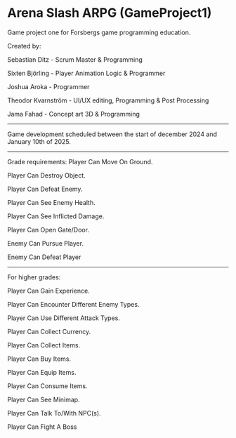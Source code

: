 # Arena Slash ARPG (GameProject1)
Game project one for Forsbergs game programming education. 

Created by:

Sebastian Ditz - Scrum Master & Programming

Sixten Björling - Player Animation Logic & Programmer

Joshua Aroka - Programmer

Theodor Kvarnström - UI/UX editing, Programming & Post Processing

Jama Fahad - Concept art 3D & Programming

----------------------------------------------------------------------------------------------------------

Game development scheduled between the start of december 2024 and January 10th of 2025.

----------------------------------------------------------------------------------------------------------

Grade requirements:
Player Can Move On Ground.

Player Can Destroy Object. 

Player Can Defeat Enemy.

Player Can See Enemy Health.

Player Can See Inflicted Damage.

Player Can Open Gate/Door.

Enemy Can Pursue Player.

Enemy Can Defeat Player

----------------------------------------------------------------------------------------------------------

For higher grades:

Player Can Gain Experience.

Player Can Encounter Different Enemy Types.

Player Can Use Different Attack Types.

Player Can Collect Currency.

Player Can Collect Items.

Player Can Buy Items.

Player Can Equip Items.

Player Can Consume Items.

Player Can See Minimap.

Player Can Talk To/With NPC(s).

Player Can Fight A Boss
